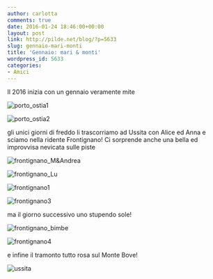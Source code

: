 ```yaml
---
author: carlotta
comments: true
date: 2016-01-24 18:46:00+00:00
layout: post
link: http://pilde.net/blog/?p=5633
slug: gennaio-mari-monti
title: 'Gennaio: mari & monti'
wordpress_id: 5633
categories:
- Amici
---
```


Il 2016 inizia con un gennaio veramente mite

![porto_ostia1](http://pilde.net/blog/wp-content/uploads/2016/03/porto_ostia1.jpg)


 ![porto_ostia2](http://pilde.net/blog/wp-content/uploads/2016/03/porto_ostia2.jpg)


gli unici giorni di freddo li trascorriamo ad Ussita con Alice ed Anna e sciamo nella ridente Frontignano! Ci sorprende anche una bella ed improvvisa nevicata sulle piste

![frontignano_M&Andrea](http://pilde.net/blog/wp-content/uploads/2016/03/frontignano_MAndrea.png)


 ![frontignano_Lu](http://pilde.net/blog/wp-content/uploads/2016/03/frontignano_Lu.png)


 ![frontignano1](http://pilde.net/blog/wp-content/uploads/2016/03/frontignano1.png)


 ![frontignano3](http://pilde.net/blog/wp-content/uploads/2016/03/frontignano3.png)




ma il giorno successivo uno stupendo sole!

![frontignano_bimbe](http://pilde.net/blog/wp-content/uploads/2016/03/frontignano_bimbe.png)


 ![frontignano4](http://pilde.net/blog/wp-content/uploads/2016/03/frontignano4.png)


e infine il tramonto tutto rosa sul Monte Bove!

![ussita](http://pilde.net/blog/wp-content/uploads/2016/03/ussita.png)



